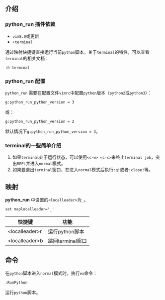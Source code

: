 ## 介绍


### python_run 插件依赖

* `vim8.0`或更新
* `+terminal`

通过映射快捷键直接运行当前`python`脚本。关于`terminal`的特性，可以查看`terminal`的相关文档：
``` vim
:h terminal
```

### python_run 配置
`python_run` 需要在配置文件`vimrc`中配置`python`版本（`python2`或`python3`）：
``` vim
g:python_run_python_version = 3
```
或：
``` vim
g:python_run_python_version = 2
```
默认情况下`g:python_run_python_version = 3`。

### terminal的一些简单介绍
1. 如果`terminal`处于运行状态，可以使用`<c-w> <c-c>`来终止`terminal job`，突出`REPL`并进入`normal`模式。
2. 如果要退出`terminal`窗口，在进入`normal`模式后执行`:q!`或者`:close!`等。


## 映射

**python_run** 中设置的`<localleader>`为`_`。
``` vim
set maplocalleader='_'
```

快捷键 | 功能
---- | ---
\<localleader\>r | 运行python脚本
\<localleader\>b |  跳回terminal窗口

## 命令

在`python`脚本进入`normal`模式时，执行`ex`命令：
``` vim
:RunPython
```
运行`python`脚本。
